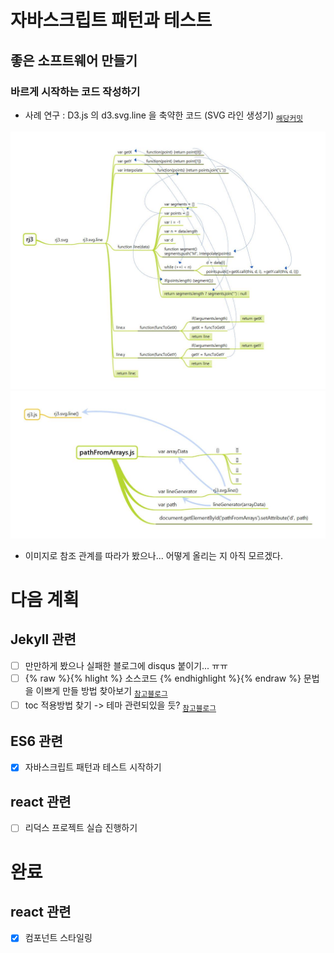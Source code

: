 # **자바스크립트 패턴과 테스트**

## **좋은 소프트웨어 만들기**

### **바르게 시작하는 코드 작성하기**
- 사례 연구 : D3.js 의 d3.svg.line 을 축약한 코드 (SVG 라인 생성기) <sub>[해당커밋][commit_1]</sub>

![rj3.js](img/1-1-rj3-rj3.js.jpg)
![pathFromArrays.js](img/1-2-rj3-pathFromArrays.js.jpg)

- 이미지로 참조 관계를 따라가 봤으나... 어떻게 올리는 지 아직 모르겠다.

[commit_1]: [https://github.com/leoh7/study-es6/commit/7bcb2b04454a11d54fc0fb65b9f92137eb393f27]

# **다음 계획**

## **Jekyll 관련**
  - [ ] 만만하게 봤으나 실패한 블로그에 disqus 붙이기... ㅠㅠ
  - [ ] {% raw %}{% hlight %} 소스코드 {% endhighlight %}{% endraw %} 문법을 이쁘게 만들 방법 찾아보기 
    <sub>[참고블로그][cf_1]</sub>
  - [ ] toc 적용방법 찾기 -> 테마 관련되있을 듯?
    <sub>[참고블로그][cf_2]</sub>

## **ES6 관련**
  - [x] 자바스크립트 패턴과 테스트 시작하기

## **react 관련**
  - [ ] 리덕스 프로젝트 실습 진행하기

[cf_1]: [https://djkeh.github.io/articles/Hangul-test-jekyll-tips-kor/]
[cf_2]: [https://betterfly88.github.io/etc/%EB%A7%88%ED%81%AC%EB%8B%A4%EC%9A%B4_%EC%B6%94%EA%B0%80/]

# **완료**
## **react 관련**
  - [x] 컴포넌트 스타일링